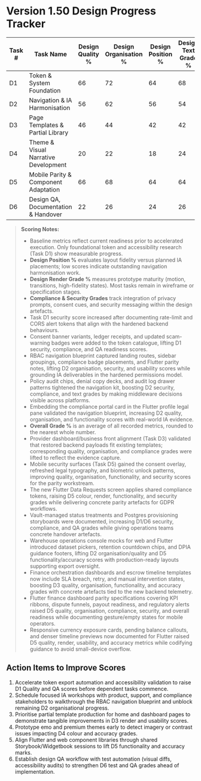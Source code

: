 # Version 1.50 Design Progress Tracker

| Task # | Task Name | Design Quality % | Design Organisation % | Design Position % | Design Text Grade % | Design Colour Grade % | Design Render Grade % | Compliance Grade % | Security Grade % | Design Functionality Grade % | Design Images Grade % | Design Usability Grade % | Bugs-less Grade % | Test Grade % | QA Grade % | Design Accuracy Grade % | Overall Grade % |
|--------|-----------|------------------|-----------------------|-------------------|---------------------|-----------------------|-----------------------|-------------------|-----------------|-----------------------------|----------------------|-------------------------|------------------|-------------|-----------|-----------------------|----------------|
| D1 | Token & System Foundation | 66 | 72 | 64 | 68 | 78 | 64 | 82 | 84 | 70 | 60 | 68 | 72 | 54 | 58 | 66 | 69 |
| D2 | Navigation & IA Harmonisation | 56 | 62 | 56 | 54 | 48 | 50 | 70 | 68 | 60 | 46 | 62 | 62 | 44 | 42 | 54 | 56 |
| D3 | Page Templates & Partial Library | 46 | 44 | 42 | 42 | 40 | 38 | 46 | 44 | 44 | 38 | 44 | 40 | 34 | 36 | 42 | 42 |
| D4 | Theme & Visual Narrative Development | 20 | 22 | 18 | 24 | 20 | 18 | 26 | 24 | 20 | 20 | 26 | 36 | 18 | 20 | 22 | 22 |
| D5 | Mobile Parity & Component Adaptation | 66 | 68 | 64 | 64 | 60 | 64 | 74 | 76 | 68 | 62 | 66 | 66 | 54 | 54 | 66 | 65 |
| D6 | Design QA, Documentation & Handover | 22 | 26 | 24 | 26 | 22 | 24 | 30 | 30 | 26 | 24 | 28 | 38 | 24 | 26 | 26 | 26 |

> **Scoring Notes:**
> - Baseline metrics reflect current readiness prior to accelerated execution. Only foundational token and accessibility research (Task D1) show measurable progress.
> - **Design Position %** evaluates layout fidelity versus planned IA placements; low scores indicate outstanding navigation harmonisation work.
> - **Design Render Grade %** measures prototype maturity (motion, transitions, high-fidelity states). Most tasks remain in wireframe or specification stages.
> - **Compliance & Security Grades** track integration of privacy prompts, consent cues, and security messaging within the design artefacts.
> - Task D1 security score increased after documenting rate-limit and CORS alert tokens that align with the hardened backend behaviours.
> - Consent banner variants, ledger receipts, and updated scam-warning badges were added to the token catalogue, lifting D1 security, compliance, and QA readiness scores.
> - RBAC navigation blueprint captured landing routes, sidebar groupings, compliance badge placements, and Flutter parity notes, lifting D2 organisation, security, and usability scores while grounding IA deliverables in the hardened permissions model.
> - Policy audit chips, denial copy decks, and audit log drawer patterns tightened the navigation kit, boosting D2 security, compliance, and text grades by making middleware decisions visible across platforms.
> - Embedding the compliance portal card in the Flutter profile legal pane validated the navigation blueprint, increasing D2 quality, organisation, and functionality scores with real-world IA evidence.
> - **Overall Grade %** is an average of all recorded metrics, rounded to the nearest whole number.
> - Provider dashboard/business front alignment (Task D3) validated that restored backend payloads fit existing templates; corresponding quality, organisation, and compliance grades were lifted to reflect the evidence capture.
> - Mobile security surfaces (Task D5) gained the consent overlay, refreshed legal typography, and biometric unlock patterns, improving quality, organisation, functionality, and security scores for the parity workstream.
> - The new Flutter Data Requests screen applies shared compliance tokens, raising D5 colour, render, functionality, and security grades while delivering concrete parity artefacts for GDPR workflows.
> - Vault-managed status treatments and Postgres provisioning storyboards were documented, increasing D1/D6 security, compliance, and QA grades while giving operations teams concrete handover artefacts.
> - Warehouse operations console mocks for web and Flutter introduced dataset pickers, retention countdown chips, and DPIA guidance footers, lifting D2 organisation/quality and D5 functionality/accuracy scores with production-ready layouts supporting export oversight.
> - Finance orchestration dashboards and escrow timeline templates now include SLA breach, retry, and manual intervention states, boosting D3 quality, organisation, functionality, and accuracy grades with concrete artefacts tied to the new backend telemetry.
> - Flutter finance dashboard parity specifications covering KPI ribbons, dispute funnels, payout readiness, and regulatory alerts raised D5 quality, organisation, compliance, security, and overall readiness while documenting gesture/empty states for mobile operators.
> - Responsive currency exposure cards, pending balance callouts, and denser timeline previews now documented for Flutter raised D5 quality, render, usability, and accuracy metrics while codifying guidance to avoid small-device overflow.

## Action Items to Improve Scores
1. Accelerate token export automation and accessibility validation to raise D1 Quality and QA scores before dependent tasks commence.
2. Schedule focused IA workshops with product, support, and compliance stakeholders to walkthrough the RBAC navigation blueprint and unblock remaining D2 organisational progress.
3. Prioritise partial template production for home and dashboard pages to demonstrate tangible improvements in D3 render and usability scores.
4. Prototype emo and premium themes early to detect imagery or contrast issues impacting D4 colour and accuracy grades.
5. Align Flutter and web component libraries through shared Storybook/Widgetbook sessions to lift D5 functionality and accuracy marks.
6. Establish design QA workflow with test automation (visual diffs, accessibility audits) to strengthen D6 test and QA grades ahead of implementation.
